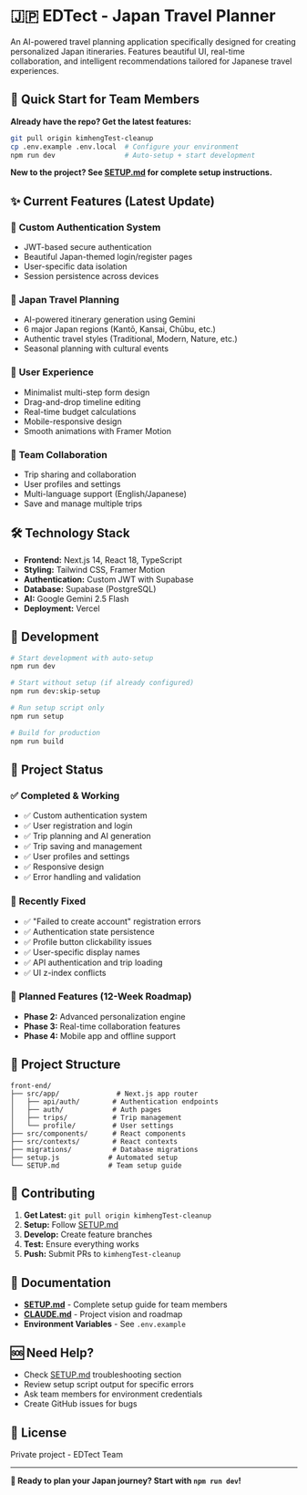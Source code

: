 # 🇯🇵 EDTect - Japan Travel Planner

An AI-powered travel planning application specifically designed for creating personalized Japan itineraries. Features beautiful UI, real-time collaboration, and intelligent recommendations tailored for Japanese travel experiences.

## 🚀 Quick Start for Team Members

**Already have the repo? Get the latest features:**

```bash
git pull origin kimhengTest-cleanup
cp .env.example .env.local  # Configure your environment
npm run dev                 # Auto-setup + start development
```

**New to the project? See [SETUP.md](./SETUP.md) for complete setup instructions.**

## ✨ Current Features (Latest Update)

### 🔐 **Custom Authentication System**
- JWT-based secure authentication
- Beautiful Japan-themed login/register pages
- User-specific data isolation
- Session persistence across devices

### 🎌 **Japan Travel Planning**
- AI-powered itinerary generation using Gemini
- 6 major Japan regions (Kantō, Kansai, Chūbu, etc.)
- Authentic travel styles (Traditional, Modern, Nature, etc.)
- Seasonal planning with cultural events

### 🎯 **User Experience**
- Minimalist multi-step form design
- Drag-and-drop timeline editing
- Real-time budget calculations
- Mobile-responsive design
- Smooth animations with Framer Motion

### 👥 **Team Collaboration**
- Trip sharing and collaboration
- User profiles and settings
- Multi-language support (English/Japanese)
- Save and manage multiple trips

## 🛠️ Technology Stack

- **Frontend:** Next.js 14, React 18, TypeScript
- **Styling:** Tailwind CSS, Framer Motion
- **Authentication:** Custom JWT with Supabase
- **Database:** Supabase (PostgreSQL)
- **AI:** Google Gemini 2.5 Flash
- **Deployment:** Vercel

## 📱 Development

```bash
# Start development with auto-setup
npm run dev

# Start without setup (if already configured)
npm run dev:skip-setup

# Run setup script only
npm run setup

# Build for production
npm run build
```

## 🎯 Project Status

### ✅ **Completed & Working**
- ✅ Custom authentication system
- ✅ User registration and login
- ✅ Trip planning and AI generation
- ✅ Trip saving and management
- ✅ User profiles and settings
- ✅ Responsive design
- ✅ Error handling and validation

### 🔧 **Recently Fixed**
- ✅ "Failed to create account" registration errors
- ✅ Authentication state persistence
- ✅ Profile button clickability issues
- ✅ User-specific display names
- ✅ API authentication and trip loading
- ✅ UI z-index conflicts

### 🚀 **Planned Features** (12-Week Roadmap)
- **Phase 2:** Advanced personalization engine
- **Phase 3:** Real-time collaboration features
- **Phase 4:** Mobile app and offline support

## 📁 Project Structure

```
front-end/
├── src/app/              # Next.js app router
│   ├── api/auth/        # Authentication endpoints
│   ├── auth/            # Auth pages
│   ├── trips/           # Trip management
│   └── profile/         # User settings
├── src/components/      # React components
├── src/contexts/        # React contexts
├── migrations/          # Database migrations
├── setup.js            # Automated setup
└── SETUP.md            # Team setup guide
```

## 🤝 Contributing

1. **Get Latest:** `git pull origin kimhengTest-cleanup`
2. **Setup:** Follow [SETUP.md](./SETUP.md)
3. **Develop:** Create feature branches
4. **Test:** Ensure everything works
5. **Push:** Submit PRs to `kimhengTest-cleanup`

## 📖 Documentation

- **[SETUP.md](./SETUP.md)** - Complete setup guide for team members
- **[CLAUDE.md](../CLAUDE.md)** - Project vision and roadmap
- **Environment Variables** - See `.env.example`

## 🆘 Need Help?

- Check [SETUP.md](./SETUP.md) troubleshooting section
- Review setup script output for specific errors
- Ask team members for environment credentials
- Create GitHub issues for bugs

## 📄 License

Private project - EDTect Team

---

**🎌 Ready to plan your Japan journey? Start with `npm run dev`!**